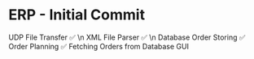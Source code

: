 # ERP - Initial Commit
UDP File Transfer ✅ \n
XML File Parser ✅ \n
Database Order Storing ✅
Order Planning ✅
Fetching Orders from Database
GUI

